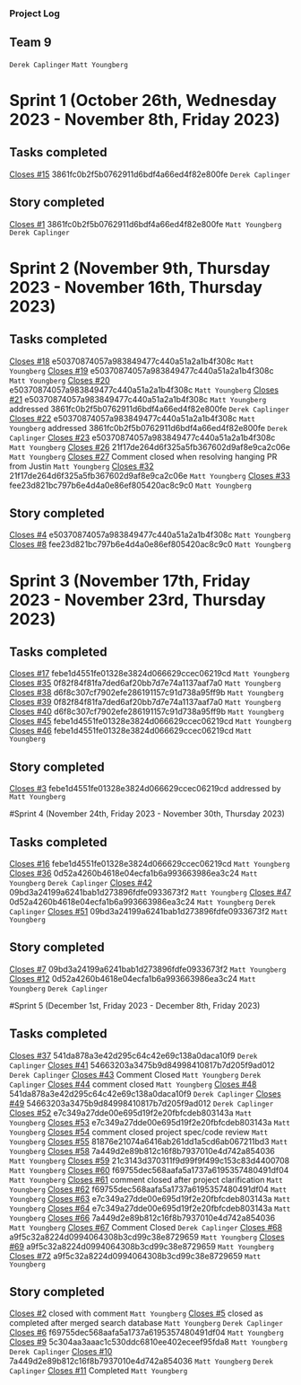 ### Project Log
## Team 9

`Derek Caplinger`
`Matt Youngberg`

# Sprint 1 (October 26th, Wednesday 2023 - November 8th, Friday 2023)
## Tasks completed
[Closes #15](https://github.com/mello-j/CS321-003-f23-team-09/issues/15) 3861fc0b2f5b0762911d6bdf4a66ed4f82e800fe  `Derek Caplinger`


## Story completed 
[Closes #1](https://github.com/mello-j/CS321-003-f23-team-09/issues/1) 3861fc0b2f5b0762911d6bdf4a66ed4f82e800fe   `Matt Youngberg` `Derek Caplinger` 


# Sprint 2 (November 9th, Thursday 2023 - November 16th, Thursday 2023)
## Tasks completed
[Closes #18](https://github.com/mello-j/CS321-003-f23-team-09/pull/24) e50370874057a983849477c440a51a2a1b4f308c `Matt Youngberg`
[Closes #19](https://github.com/mello-j/CS321-003-f23-team-09/pull/24) e50370874057a983849477c440a51a2a1b4f308c `Matt Youngberg` 
[Closes #20](https://github.com/mello-j/CS321-003-f23-team-09/pull/24) e50370874057a983849477c440a51a2a1b4f308c `Matt Youngberg` 
[Closes #21](https://github.com/mello-j/CS321-003-f23-team-09/pull/24) e50370874057a983849477c440a51a2a1b4f308c `Matt Youngberg` addressed 3861fc0b2f5b0762911d6bdf4a66ed4f82e800fe `Derek Caplinger`
[Closes #22](https://github.com/mello-j/CS321-003-f23-team-09/pull/24) e50370874057a983849477c440a51a2a1b4f308c `Matt Youngberg` addressed 3861fc0b2f5b0762911d6bdf4a66ed4f82e800fe `Derek Caplinger`
[Closes #23](https://github.com/mello-j/CS321-003-f23-team-09/pull/24) e50370874057a983849477c440a51a2a1b4f308c `Matt Youngberg` 
[Closes #26](https://github.com/mello-j/CS321-003-f23-team-09/issues/26) 21f17de264d6f325a5fb367602d9af8e9ca2c06e `Matt Youngberg` 
[Closes #27](https://github.com/mello-j/CS321-003-f23-team-09/issues/27) Comment closed when resolving hanging PR from Justin `Matt Youngberg`
[Closes #32](https://github.com/mello-j/CS321-003-f23-team-09/issues/32) 21f17de264d6f325a5fb367602d9af8e9ca2c06e `Matt Youngberg` 
[Closes #33](https://github.com/mello-j/CS321-003-f23-team-09/issues/33) fee23d821bc797b6e4d4a0e86ef805420ac8c9c0 `Matt Youngberg` 

## Story completed 
[Closes #4](https://github.com/mello-j/CS321-003-f23-team-09/pull/24) e50370874057a983849477c440a51a2a1b4f308c `Matt Youngberg` 
[Closes #8](https://github.com/mello-j/CS321-003-f23-team-09/issues/8) fee23d821bc797b6e4d4a0e86ef805420ac8c9c0 `Matt Youngberg`

# Sprint 3 (November 17th, Friday 2023 - November 23rd, Thursday 2023)
## Tasks completed
[Closes #17](https://github.com/mello-j/CS321-003-f23-team-09/pull/46) febe1d4551fe01328e3824d066629ccec06219cd `Matt Youngberg`
[Closes #35](https://github.com/mello-j/CS321-003-f23-team-09/pull/39) 0f82f84f81fa7ded6af20bb7d7e74a1137aaf7a0 `Matt Youngberg`
[Closes #38](https://github.com/mello-j/CS321-003-f23-team-09/pull/40) d6f8c307cf7902efe286191157c91d738a95ff9b `Matt Youngberg` 
[Closes #39](https://github.com/mello-j/CS321-003-f23-team-09/pull/39) 0f82f84f81fa7ded6af20bb7d7e74a1137aaf7a0 `Matt Youngberg` 
[Closes #40](https://github.com/mello-j/CS321-003-f23-team-09/pull/40) d6f8c307cf7902efe286191157c91d738a95ff9b `Matt Youngberg`
[Closes #45](https://github.com/mello-j/CS321-003-f23-team-09/pull/46) febe1d4551fe01328e3824d066629ccec06219cd `Matt Youngberg` 
[Closes #46](https://github.com/mello-j/CS321-003-f23-team-09/pull/46) febe1d4551fe01328e3824d066629ccec06219cd `Matt Youngberg`  

## Story completed 
[Closes #3]() febe1d4551fe01328e3824d066629ccec06219cd addressed by `Matt Youngberg`

#Sprint 4 (November 24th, Friday 2023 - November 30th, Thursday 2023)
## Tasks completed
[Closes #16](https://github.com/mello-j/CS321-003-f23-team-09/pull/46) febe1d4551fe01328e3824d066629ccec06219cd `Matt Youngberg`
[Closes #36](https://github.com/mello-j/CS321-003-f23-team-09/pull/47) 0d52a4260b4618e04ecfa1b6a993663986ea3c24 `Matt Youngberg` `Derek Caplinger`
[Closes #42](https://github.com/mello-j/CS321-003-f23-team-09/pull/51) 09bd3a24199a6241bab1d273896fdfe0933673f2 `Matt Youngberg`
[Closes #47](https://github.com/mello-j/CS321-003-f23-team-09/pull/47) 0d52a4260b4618e04ecfa1b6a993663986ea3c24 `Matt Youngberg` `Derek Caplinger`
[Closes #51](https://github.com/mello-j/CS321-003-f23-team-09/pull/51) 09bd3a24199a6241bab1d273896fdfe0933673f2 `Matt Youngberg`


## Story completed 
[Closes #7](https://github.com/mello-j/CS321-003-f23-team-09/pull/51) 09bd3a24199a6241bab1d273896fdfe0933673f2 `Matt Youngberg`
[Closes #12](https://github.com/mello-j/CS321-003-f23-team-09/pull/47) 0d52a4260b4618e04ecfa1b6a993663986ea3c24 `Matt Youngberg` `Derek Caplinger`

#Sprint 5 (December 1st, Friday 2023 - December 8th, Friday 2023)
## Tasks completed
[Closes #37](https://github.com/mello-j/CS321-003-f23-team-09/pull/48) 541da878a3e42d295c64c42e69c138a0daca10f9 `Derek Caplinger`
[Closes #41](https://github.com/mello-j/CS321-003-f23-team-09/pull/49) 54663203a3475b9d84998410817b7d205f9ad012 `Derek Caplinger`
[Closes #43](https://github.com/mello-j/CS321-003-f23-team-09/issues/43) Comment Closed `Matt Youngberg` `Derek Caplinger` 
[Closes #44](https://github.com/mello-j/CS321-003-f23-team-09/issues/44)  comment closed `Matt Youngberg`
[Closes #48](https://github.com/mello-j/CS321-003-f23-team-09/pull/48) 541da878a3e42d295c64c42e69c138a0daca10f9 `Derek Caplinger`
[Closes #49](https://github.com/mello-j/CS321-003-f23-team-09/pull/49) 54663203a3475b9d84998410817b7d205f9ad012 `Derek Caplinger`
[Closes #52](https://github.com/mello-j/CS321-003-f23-team-09/pull/64) e7c349a27dde00e695d19f2e20fbfcdeb803143a `Matt Youngberg` 
[Closes #53](https://github.com/mello-j/CS321-003-f23-team-09/pull/64) e7c349a27dde00e695d19f2e20fbfcdeb803143a `Matt Youngberg` 
[Closes #54](https://github.com/mello-j/CS321-003-f23-team-09/issues/54) comment closed project spec/code review `Matt Youngberg`
[Closes #55](https://github.com/mello-j/CS321-003-f23-team-09/pull/71) 81876e21074a6416ab261dd1a5cd6ab067211bd3 `Matt Youngberg` 
[Closes #58](https://github.com/mello-j/CS321-003-f23-team-09/pull/66) 7a449d2e89b812c16f8b7937010e4d742a854036 `Matt Youngberg` 
[Closes #59](https://github.com/mello-j/CS321-003-f23-team-09/pull/59) 21c3143d370311f9d99f9f499c153c83d4400708 `Matt Youngberg` 
[Closes #60](https://github.com/mello-j/CS321-003-f23-team-09/pull/62) f69755dec568aafa5a1737a6195357480491df04 `Matt Youngberg` 
[Closes #61](https://github.com/mello-j/CS321-003-f23-team-09/issues/61) comment closed after project clarification `Matt Youngberg` 
[Closes #62](https://github.com/mello-j/CS321-003-f23-team-09/pull/62) f69755dec568aafa5a1737a6195357480491df04 `Matt Youngberg` 
[Closes #63](https://github.com/mello-j/CS321-003-f23-team-09/pull/64) e7c349a27dde00e695d19f2e20fbfcdeb803143a `Matt Youngberg` 
[Closes #64](https://github.com/mello-j/CS321-003-f23-team-09/pull/64) e7c349a27dde00e695d19f2e20fbfcdeb803143a `Matt Youngberg` 
[Closes #66](https://github.com/mello-j/CS321-003-f23-team-09/pull/66) 7a449d2e89b812c16f8b7937010e4d742a854036  `Matt Youngberg` 
[Closes #67](https://github.com/mello-j/CS321-003-f23-team-09/issues/67) Comment Closed `Derek Caplinger`
[Closes #68](https://github.com/mello-j/CS321-003-f23-team-09/pull/73) a9f5c32a8224d0994064308b3cd99c38e8729659 `Matt Youngberg` 
[Closes #69](https://github.com/mello-j/CS321-003-f23-team-09/pull/73) a9f5c32a8224d0994064308b3cd99c38e8729659 `Matt Youngberg` 
[Closes #72](https://github.com/mello-j/CS321-003-f23-team-09/pull/73) a9f5c32a8224d0994064308b3cd99c38e8729659 `Matt Youngberg`

## Story completed 
[Closes #2](https://github.com/mello-j/CS321-003-f23-team-09/issues/2) closed with comment `Matt Youngberg`
[Closes #5](https://github.com/mello-j/CS321-003-f23-team-09/issues/5) closed as completed after merged search database `Matt Youngberg` `Derek Caplinger` 
[Closes #6](https://github.com/mello-j/CS321-003-f23-team-09/pull/62) f69755dec568aafa5a1737a6195357480491df04 `Matt Youngberg` 
[Closes #9](https://github.com/mello-j/CS321-003-f23-team-09/pull/49) 5c304aa3aaac1c530ddc6810ee402eceef95fda8 `Matt Youngberg` `Derek Caplinger` 
[Closes #10](https://github.com/mello-j/CS321-003-f23-team-09/pull/66) 7a449d2e89b812c16f8b7937010e4d742a854036 `Matt Youngberg` `Derek Caplinger`
[Closes #11](https://github.com/mello-j/CS321-003-f23-team-09/issues/11) Completed `Matt Youngberg` 

 